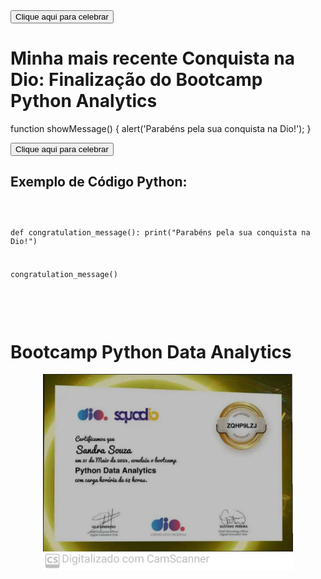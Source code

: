 <!DOCTYPE html>
<html lang="pt-BR">
<head>
    <meta charset="UTF-8">
    <meta name="viewport" content="width=device-width, initial-scale=1.0">
    
<script type="text/javascript">
        // Exemplo de código JavaScript
        function showMessage() {
            alert('Parabéns pela sua conquista na Dio!');
        }
</script>
    
</head>
       <button onclick="showMessage()">Clique aqui para celebrar</button>


<body>
    <h1>Minha mais recente Conquista na Dio: Finalização do Bootcamp Python Analytics</h1>
function showMessage() {
    alert('Parabéns pela sua conquista na Dio!');
}

<button onclick="showMessage()">Clique aqui para celebrar
</button>

<h2>Exemplo de Código Python:</h2>
    <pre>
<code>

def congratulation_message():
    print("Parabéns pela sua conquista na Dio!")

congratulation_message()


</code>
    
</pre>



# Bootcamp Python Data Analytics


<p align="center">
<img 
    src="./assets/certificado python.jpg"
    width="400"  
/>
</p>


</body>

</html>
